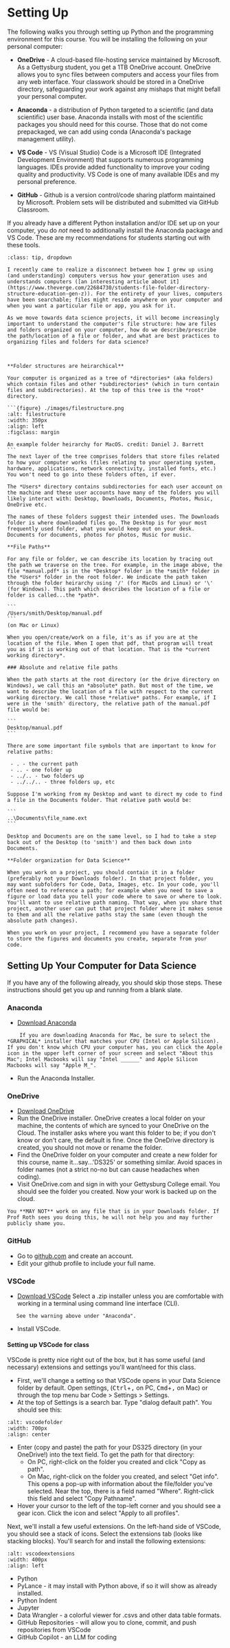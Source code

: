 # Setting Up

The following walks you through setting up Python and the programming environment for this course. You will be installing the following on your personal computer:

 - **OneDrive** - A cloud-based file-hosting service maintained by Microsoft. As a Gettysburg student, you get a 1TB OneDrive account. OneDrive allows you to sync files between computers and access your files from any web interface. Your classwork should be stored in a OneDrive directory, safeguarding your work against any mishaps that might befall your personal computer.

 - **Anaconda** - a distribution of Python targeted to a scientific (and data scientific) user base. Anaconda installs with most of the scientific packages you should need for this course. Those that do not come prepackaged, we can add using conda (Anaconda's package management utility).

 - **VS Code** - VS (Visual Studio) Code is a Microsoft IDE (Integrated Development Environment) that supports numerous programming languages. IDEs provide added functionality to improve your coding quality and productivity. VS Code is one of many available IDEs and my personal preference.

 - **GitHub** - Github is a version control/code sharing platform maintained by Microsoft. Problem sets will be distributed and submitted via GitHub Classroom.


If you already have a different Python installation and/or IDE set up on your computer, you do *not* need to additionally install the Anaconda package and VS Code. These are my recommendations for students starting out with these tools.


``````{admonition} An Aside on File Systems
:class: tip, dropdown

I recently came to realize a disconnect between how I grew up using (and understanding) computers versus how your generation uses and understands computers ([an interesting article about it](https://www.theverge.com/22684730/students-file-folder-directory-structure-education-gen-z)). For the entirety of your lives, computers have been searchable; files might reside anywhere on your computer and when you want a particular file or app, you ask for it. 

As we move towards data science projects, it will become increasingly important to understand the computer's file structure: how are files and folders organized on your computer, how do we describe/prescribe the path/location of a file or folder, and what are best practices to organizing files and folders for data science? 



**Folder structures are heirarchical**

Your computer is organized as a tree of *directories* (aka folders) which contain files and other *subdirectories* (which in turn contain files and subdirectories). At the top of this tree is the *root* directory.

```{figure} ./images/filestructure.png
:alt: filestructure
:width: 350px
:align: left
:figclass: margin

An example folder heirarchy for MacOS. credit: Daniel J. Barrett
```
The next layer of the tree comprises folders that store files related to how your computer works (files relating to your operating system, hardware, applications, network connectivity, installed fonts, etc.) You won't need to go into these folders often, if ever.

The *Users* directory contains subdirectories for each user account on the machine and these user accounts have many of the folders you will likely interact with: Desktop, Downloads, Documents, Photos, Music, OneDrive etc.

The names of these folders suggest their intended uses. The Downloads folder is where downloaded files go. The Desktop is for your most frequently used folder, what you would keep out on your desk. Documents for documents, photos for photos, Music for music.

**File Paths**

For any file or folder, we can describe its location by tracing out the path we traverse on the tree. For example, in the image above, the file *manual.pdf* is in the *Desktop* folder in the *smith* folder in the *Users* folder in the root folder. We indicate the path taken through the folder heirarchy using '/' (for MacOs and Linux) or '\' (for Windows). This path which describes the location of a file or folder is called...the *path*.

```
/Users/smith/Desktop/manual.pdf
```
(on Mac or Linux)

When you open/create/work on a file, it's as if you are at the location of the file. When I open that pdf, that program will treat you as if it is working out of that location. That is the *current working directory*.

### Absolute and relative file paths

When the path starts at the root directory (or the drive directory on Windows), we call this an *absolute* path. But most of the time, we want to describe the location of a file with respect to the current working directory. We call those *relative* paths. For example, if I were in the 'smith' directory, the relative path of the manual.pdf file would be:

```
Desktop/manual.pdf
```

There are some important file symbols that are important to know for relative paths:

 - . - the current path
 - .. - one folder up
 - ../.. - two folders up
 - ../../.. - three folders up, etc

Suppose I'm working from my Desktop and want to direct my code to find a file in the Documents folder. That relative path would be:

```
..\Documents\file_name.ext
```

Desktop and Documents are on the same level, so I had to take a step back out of the Desktop (to 'smith') and then back down into Documents.

**Folder organization for Data Science**

When you work on a project, you should contain it in a folder (preferably not your Downloads folder). In that project folder, you may want subfolders for Code, Data, Images, etc. In your code, you'll often need to reference a path; for example when you need to save a figure or load data you tell your code where to save or where to look. You'll want to use relative path naming. That way, when you share that project, another user can put that project folder where it makes sense to them and all the relative paths stay the same (even though the absolute path changes).

When you work on your project, I recommend you have a separate folder to store the figures and documents you create, separate from your code.
``````

## Setting Up Your Computer for Data Science

If you have any of the following already, you should skip those steps. These instructions should get you up and running from a blank slate.

### Anaconda

 - [Download Anaconda](https://www.anaconda.com/download)

```{warning} For Mac Users
    If you are downloading Anaconda for Mac, be sure to select the *GRAPHICAL* installer that matches your CPU (Intel or Apple Silicon). If you don't know which CPU your computer has, you can click the Apple icon in the upper left corner of your screen and select "About this Mac"; Intel Macbooks will say "Intel ______" and Apple Silicon Macbooks will say "Apple M_".
```
 - Run the Anaconda Installer.

### OneDrive

 - [Download OneDrive](https://www.microsoft.com/en-us/microsoft-365/onedrive/download)
 - Run the OneDrive installer. OneDrive creates a local folder on your machine, the contents of which are synced to your OneDrive on the Cloud. The installer asks where you want this folder to be; if you don't know or don't care, the default is fine. Once the OneDrive directory is created, you should not move or rename the folder.
 - Find the OneDrive folder on your computer and create a new folder for this course, name it...say...'DS325' or something similar. Avoid spaces in folder names (not a strict no-no but can cause headaches when coding).
 - Visit OneDrive.com and sign in with your Gettysburg College email. You should see the folder you created. Now your work is backed up on the cloud.

 ```{warning}
 You **MAY NOT** work on any file that is in your Downloads folder. If Prof Roth sees you doing this, he will not help you and may further publicly shame you. 
 ```

### GitHub

 - Go to [github.com](https://github.com/) and create an account. 
 - Edit your github profile to include your full name.

### VSCode

 - [Download VSCode](https://code.visualstudio.com/download)
 Select a .zip installer unless you are comfortable with working in a terminal using command line interface (CLI).

 ```{warning} For Mac Users
    See the warning above under "Anaconda".
```
 - Install VSCode.

 #### Setting up VSCode for class

 VSCode is pretty nice right out of the box, but it has some useful (and necessary) extensions and settings you'll want/need for this class.

  - First, we'll change a setting so that VSCode opens in your Data Science folder by default. Open settings, (<kbd>Ctrl</kbd>+<kbd>,</kbd> on PC, <kbd>Cmd</kbd>+<kbd>,</kbd> on Mac) or through the top menu bar Code > Settings > Settings.
  - At the top of Settings is a search bar. Type "dialog default path". You should see this:
  
  ```{figure} ./images/VSCodeDefaultFolder.png
:alt: vscodefolder
:width: 700px
:align: center
```

  - Enter (copy and paste) the path for your DS325 directory (in your OneDrive!) into the text field. To get the path for that directory:
    - On PC, right-click on the folder you created and click "Copy as path".
    - On Mac, right-click on the folder you created, and select "Get info". This opens a pop-up with information about the file/folder you've selected. Near the top, there is a field named "Where". Right-click this field and select "Copy Pathname".
  - Hover your cursor to the left of the top-left corner and you should see a gear icon. Click the icon and select "Apply to all profiles".


Next, we'll install a few useful extensions. On the left-hand side of VSCode, you should see a stack of icons. Select the extensions tab (looks like stacking blocks). You'll search for and install the following extensions:

```{figure} ../images/VSCodeExtensions.png
:alt: vscodeextensions
:width: 400px
:align: left
```

 - Python
 - PyLance - it may install with Python above, if so it will show as already installed.
 - Python Indent
 - Jupyter
 - Data Wrangler - a colorful viewer for .csvs and other data table formats.
 - GitHub Repositories - will allow you to clone, commit, and push repositories from VSCode
 - GitHub Copilot - an LLM for coding










